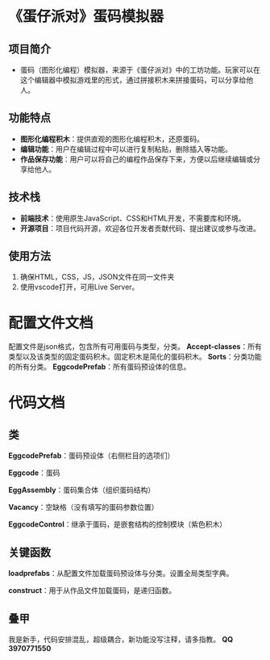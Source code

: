 # 《蛋仔派对》蛋码模拟器

## 项目简介

- 蛋码（图形化编程）模拟器，来源于《蛋仔派对》中的工坊功能。玩家可以在这个编辑器中模拟游戏里的形式，通过拼接积木来拼接蛋码，可以分享给他人。

## 功能特点

- **图形化编程积木**：提供直观的图形化编程积木，还原蛋码。
- **编辑功能**：用户在编辑过程中可以进行复制粘贴，删除插入等功能。
- **作品保存功能**：用户可以将自己的编程作品保存下来，方便以后继续编辑或分享给他人。

## 技术栈

- **前端技术**：使用原生JavaScript、CSS和HTML开发，不需要库和环境。
- **开源项目**：项目代码开源，欢迎各位开发者贡献代码、提出建议或参与改进。

## 使用方法
1. 确保HTML，CSS，JS，JSON文件在同一文件夹
2. 使用vscode打开，可用Live Server。

# 配置文件文档
配置文件是json格式，包含所有可用蛋码与类型，分类。
**Accept-classes**：所有类型以及该类型的固定蛋码积木。固定积木是简化的蛋码积木。
**Sorts**：分类功能的所有分类。
**EggcodePrefab**：所有蛋码预设体的信息。



# 代码文档
## 类
**EggcodePrefab**：蛋码预设体（右侧栏目的选项们）

**Eggcode**：蛋码

**EggAssembly**：蛋码集合体（组织蛋码结构）

**Vacancy**：空缺格（没有填写的蛋码参数位置）

**EggcodeControl**：继承于蛋码，是嵌套结构的控制模块（紫色积木）

## 关键函数
**loadprefabs**：从配置文件加载蛋码预设体与分类。设置全局类型字典。

**construct**：用于从作品文件加载蛋码，是递归函数。

## 叠甲
我是新手，代码安排混乱，超级耦合，新功能没写注释，请多指教。
**QQ 3970771550**
